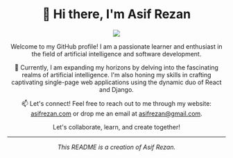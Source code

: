 
<h1 align="center">👋 Hi there, I'm Asif Rezan</h1>

<p align="center">
<!--   <img src="https://wakatime.com/share/@AsifRezan/edb3ec51-3759-47ab-bbf2-da7f47500f4e.svg" width="45%"> -->
  <img src="https://wakatime.com/share/@AsifRezan/ad1683c9-7ada-4e1b-868f-b3de4714ceec.svg">
</p>

<p align="center">Welcome to my GitHub profile! I am a passionate learner and enthusiast in the field of artificial intelligence and software development.</p>

<p align="center">🌱 Currently, I am expanding my horizons by delving into the fascinating realms of artificial intelligence. I'm also honing my skills in crafting captivating single-page web applications using the dynamic duo of React and Django.</p>

<p align="center">📫 Let's connect! Feel free to reach out to me through my website: <a href="https://asifrezan.com">asifrezan.com</a> or drop me an email at <a href="mailto:asifrezan@gmail.com">asifrezan@gmail.com</a>.</p>

<p align="center">Let's collaborate, learn, and create together!</p>

---

<p align="center"><em>This README is a creation of Asif Rezan.</em></p>
















<!---
Asif-Rezan/Asif-Rezan is a ✨ special ✨ repository because its `README.md` (this file) appears on your GitHub profile.
You can click the Preview link to take a look at your changes.
--->
